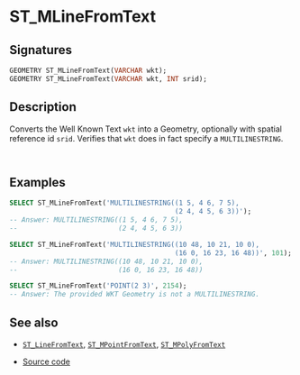 # ST_MLineFromText

## Signatures

```sql
GEOMETRY ST_MLineFromText(VARCHAR wkt);
GEOMETRY ST_MLineFromText(VARCHAR wkt, INT srid);
```

## Description

Converts the Well Known Text `wkt` into a Geometry, optionally with spatial reference id `srid`. 
Verifies that `wkt` does in fact specify a `MULTILINESTRING`.

```{include} z-coord-warning.md
```

```{include} sfs-1-2-1.md
```

## Examples

```sql
SELECT ST_MLineFromText('MULTILINESTRING((1 5, 4 6, 7 5),
                                         (2 4, 4 5, 6 3))');
-- Answer: MULTILINESTRING((1 5, 4 6, 7 5), 
--                         (2 4, 4 5, 6 3))

SELECT ST_MLineFromText('MULTILINESTRING((10 48, 10 21, 10 0),
                                         (16 0, 16 23, 16 48))', 101);
-- Answer: MULTILINESTRING((10 48, 10 21, 10 0),
--                         (16 0, 16 23, 16 48))

SELECT ST_MLineFromText('POINT(2 3)', 2154);
-- Answer: The provided WKT Geometry is not a MULTILINESTRING.
```

## See also

* [`ST_LineFromText`](../ST_LineFromText), [`ST_MPointFromText`](../ST_MPointFromText), [`ST_MPolyFromText`](../ST_MPolyFromText)

* <a href="https://github.com/orbisgis/h2gis/blob/master/h2gis-functions/src/main/java/org/h2gis/functions/spatial/convert/ST_MLineFromText.java" target="_blank">Source code</a>
